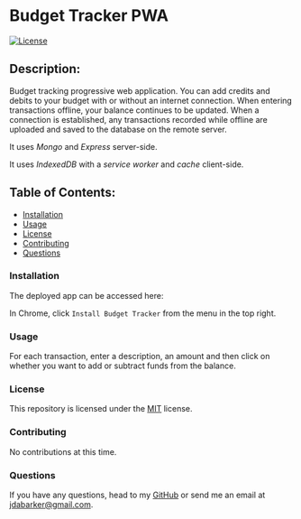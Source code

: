 # Budget Tracker PWA

[![License](https://img.shields.io/badge/License-MIT-yellow.svg)](https://opensource.org/licenses/MIT)

## Description:

Budget tracking progressive web application. You can add credits and debits to your budget with or without an internet connection. When entering transactions offline, your balance continues to be updated. When a connection is established, any transactions recorded while offline are uploaded and saved to the database on the remote server.

It uses _Mongo_ and _Express_ server-side.

It uses _IndexedDB_ with a _service worker_ and _cache_ client-side.

## Table of Contents:

- [Installation](#installation)
- [Usage](#usage)
- [License](#license)
- [Contributing](#contributing)
- [Questions](#questions)

### Installation

The deployed app can be accessed here:

In Chrome, click `Install Budget Tracker` from the menu in the top right.

### Usage

For each transaction, enter a description, an amount and then click on whether you want to add or subtract funds from the balance.

### License

This repository is licensed under the [MIT](https://opensource.org/licenses/MIT) license.

### Contributing

No contributions at this time.

### Questions

If you have any questions, head to my [GitHub](https://github.com/DandyCodes) or send me an email at jdabarker@gmail.com.
